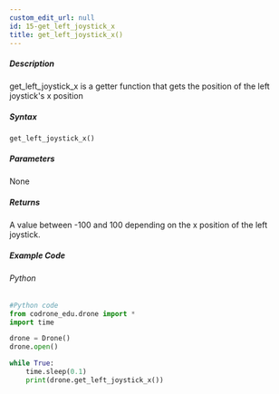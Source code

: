```yaml
---
custom_edit_url: null
id: 15-get_left_joystick_x
title: get_left_joystick_x()
---
```


##### Description

get_left_joystick_x is a getter function that gets the position of the left joystick's x position

##### Syntax
```get_left_joystick_x()```


##### Parameters

None

##### Returns

A value between -100 and 100 depending on the x position of the left joystick.

##### Example Code
###### Python
```python
#Python code
from codrone_edu.drone import *
import time

drone = Drone()
drone.open()

while True:
    time.sleep(0.1)
    print(drone.get_left_joystick_x())

```
